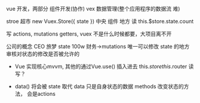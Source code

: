 vue 开发，两部分
组件开发(协作) vex 数据管理(整个应用程序的数据流 难)


stroe 超市 new Vuex.Store({
  state
})
中央 组件  地方
读 this.$store.state.count

写 actions, mutations getters, 
vuex 不是什么时候都要，大项目离不开

公司的概念
CEO 旅梦  state 100w
财务->mutations 唯一可以修改 state 的地方
审核对状态的修改是否被允许的

- Vue 实现核心mvvm, 其他的通过Vue.use() 插入进去
  this.$store
  this.$router
读
写？

- data() 将会被 state 取代
  data 只是自身状态的数据
  methods 改变状态的方法， 会是actions